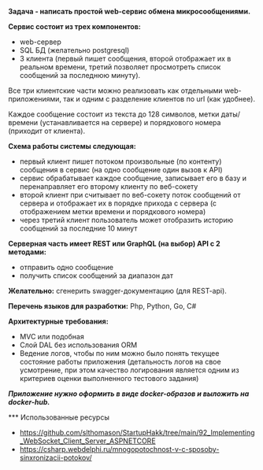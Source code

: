 ﻿**Задача - написать простой web-сервис обмена микросообщениями.**

**Сервис состоит из трех компонентов:**

- web-сервер
- SQL БД (желательно postgresql)
- 3 клиента (первый пишет сообщения, второй отображает их в реальном времени, третий позволяет просмотреть список сообщений за последнюю минуту).

Все три клиентские части можно реализовать как отдельными web-приложениями, так и одним c разделение клиентов по url (как удобнее).

Каждое сообщение состоит из текста до 128 символов, метки даты/времени (устанавливается на сервере) и порядкового номера (приходит от клиента).

**Схема работы системы следующая:**

- первый клиент пишет потоком произвольные (по контенту) сообщения в сервис (на одно сообщение один вызов к API)
- сервис обрабатывает каждое сообщение, записывает его в базу и перенаправляет его второму клиенту по веб-сокету
- второй клиент при считывает по веб-сокету поток сообщений от сервера и отображает их в порядке прихода с сервера (с отображением метки времени и порядкового номера)
- через третий клиент пользователь может отобразить историю сообщений за последние 10 минут

**Серверная часть имеет REST или GraphQL (на выбор) API c 2 методами:**

- отправить одно сообщение
- получить список сообщений за диапазон дат

**Желательно:** сгенерить swagger-документацию (для REST-api).

**Перечень языков для разработки:** Php, Python, Go, C#

**Архитектурные требования:**

- MVC или подобная
- Слой DAL без использования ORM
- Ведение логов, чтобы по ним можно было понять текущее состояние работы приложения (детальность логов на свое усмотрение, при этом качество логирования является одним из критериев оценки выполненного тестового задания)

***Приложение нужно оформить в виде docker-образов и выложить на docker-hub.***

*** Использованные ресурсы
- https://github.com/slthomason/StartupHakk/tree/main/92_Implementing_WebSocket_Client_Server_ASPNETCORE
- https://csharp.webdelphi.ru/mnogopotochnost-v-c-sposoby-sinxronizacii-potokov/